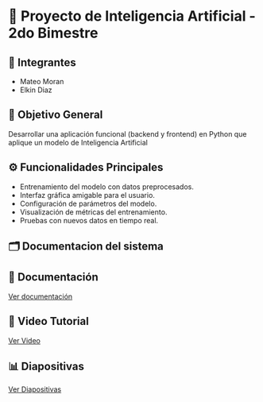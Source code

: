 # 🤖 Proyecto de Inteligencia Artificial - 2do Bimestre

## 🧩 Integrantes
- Mateo Moran 
- Elkin Diaz 

## 🎯 Objetivo General
Desarrollar una aplicación funcional (backend y frontend) en Python que aplique un modelo de Inteligencia Artificial

## ⚙️ Funcionalidades Principales
- Entrenamiento del modelo con datos preprocesados.
- Interfaz gráfica amigable para el usuario.
- Configuración de parámetros del modelo.
- Visualización de métricas del entrenamiento.
- Pruebas con nuevos datos en tiempo real.

## 🗂️ Documentacion del sistema

## 📄 Documentación  
[Ver documentación](https://epnecuador-my.sharepoint.com/:f:/g/personal/brandon_moran_epn_edu_ec/EgYMpMq5qmNDvmUD0mXYMm8BJIXbUsQWYglU5tQo-VJuEw?e=0TvFGg)


## 🎥 Video Tutorial
[Ver Video](https://www.youtube.com/watch?v=G5QgShePopU)

## 📊 Diapositivas
[Ver Diapositivas](https://www.canva.com/design/DAGuakEbr6Y/QW1-MSqpae_csETPXITdcw/edit?utm_content=DAGuakEbr6Y&utm_campaign=designshare&utm_medium=link2&utm_source=sharebutton)

